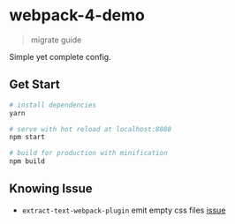 webpack-4-demo
==============
> migrate guide

Simple yet complete config.

Get Start
---------

```bash
# install dependencies
yarn

# serve with hot reload at localhost:8080
npm start

# build for production with minification
npm build
```

Knowing Issue
-------------

- `extract-text-webpack-plugin` emit empty css files [issue](https://github.com/webpack-contrib/extract-text-webpack-plugin/issues/738)
